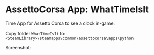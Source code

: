 # AssettoCorsa App: WhatTimeIsIt

Time App for Assetto Corsa to see a clock in-game.

Copy folder `WhatTimeIsIt` to:
`<SteamLibrary>\steamapps\common\assettocorsa\apps\python`

Screenshot:

